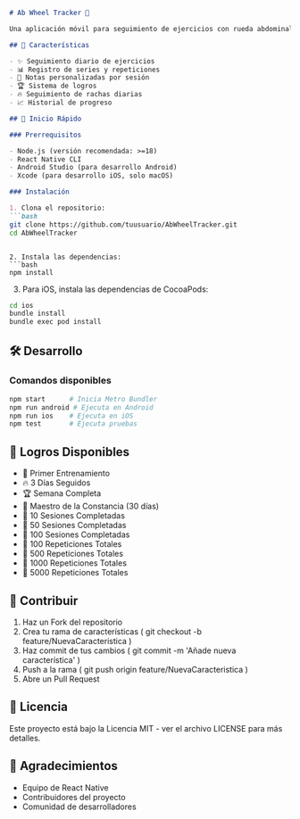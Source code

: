 ```markdown
# Ab Wheel Tracker 🎯

Una aplicación móvil para seguimiento de ejercicios con rueda abdominal, desarrollada con React Native.

## 📱 Características

- ✨ Seguimiento diario de ejercicios
- 📊 Registro de series y repeticiones
- 📝 Notas personalizadas por sesión
- 🏆 Sistema de logros
- 🔥 Seguimiento de rachas diarias
- 📈 Historial de progreso

## 🚀 Inicio Rápido

### Prerrequisitos

- Node.js (versión recomendada: >=18)
- React Native CLI
- Android Studio (para desarrollo Android)
- Xcode (para desarrollo iOS, solo macOS)

### Instalación

1. Clona el repositorio:
```bash
git clone https://github.com/tuusuario/AbWheelTracker.git
cd AbWheelTracker
 ```
```

2. Instala las dependencias:
```bash
npm install
 ```

3. Para iOS, instala las dependencias de CocoaPods:
```bash
cd ios
bundle install
bundle exec pod install
 ```

## 🛠️ Desarrollo
### Comandos disponibles
```bash
npm start      # Inicia Metro Bundler
npm run android # Ejecuta en Android
npm run ios    # Ejecuta en iOS
npm test       # Ejecuta pruebas
 ```

## 📱 Logros Disponibles
- 🎉 Primer Entrenamiento
- 🔥 3 Días Seguidos
- 🏆 Semana Completa
- 👑 Maestro de la Constancia (30 días)
- 🌱 10 Sesiones Completadas
- 💪 50 Sesiones Completadas
- 🌟 100 Sesiones Completadas
- 💯 100 Repeticiones Totales
- 🔄 500 Repeticiones Totales
- 🏅 1000 Repeticiones Totales
- 👑 5000 Repeticiones Totales
## 🤝 Contribuir
1. Haz un Fork del repositorio
2. Crea tu rama de características ( git checkout -b feature/NuevaCaracteristica )
3. Haz commit de tus cambios ( git commit -m 'Añade nueva característica' )
4. Push a la rama ( git push origin feature/NuevaCaracteristica )
5. Abre un Pull Request
## 📄 Licencia
Este proyecto está bajo la Licencia MIT - ver el archivo LICENSE para más detalles.

## 🙏 Agradecimientos
- Equipo de React Native
- Contribuidores del proyecto
- Comunidad de desarrolladores